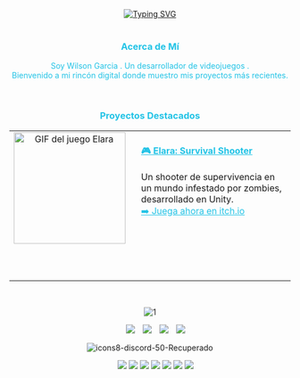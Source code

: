 <div style="text-align: center;">
    <a href="https://git.io/typing-svg">
        <img src="https://readme-typing-svg.demolab.com?font=Fira+Code&pause=1000&width=435&lines=%C2%A1Hola!&center=true&color=22c3e6" alt="Typing SVG"/>
    </a>
</div>


<div align="center" style="color:#22c3e6;">
  <br>
  <h3 style="color:#22c3e6;">Acerca de Mí</h3>
  <p style="color:#22c3e6;">
    Soy Wilson Garcia . Un desarrollador de videojuegos . 
    <br>
    Bienvenido a mi rincón digital donde muestro mis proyectos más recientes.
  </p>
</div>














<div align="center" style="color:#22c3e6;">
  <br>
  <h3>Proyectos Destacados</h3>
  
  <table width="100%" align="center">
    <tr>
      <td width="30%" align="center">
        <a href="https://github.com/garciaw602/Elara">
          <img src="https://raw.githubusercontent.com/garciaw602/Elara/main/57240d56-b4ac-4cd7-9bff-02458eef027d.gif" alt="GIF del juego Elara" width="200" style="margin-bottom: 10px;">
        </a>
      </td>
      <td width="70%" align="left" style="vertical-align: top; padding-left: 20px;">
        <h4><a href="https://github.com/garciaw602/Elara" style="color:#22c3e6;">🎮 Elara: Survival Shooter</a></h4>
        <p>
          Un shooter de supervivencia en un mundo infestado por zombies, desarrollado en Unity.
          <br>
          <a href="https://wilsongarcia.itch.io/elara" style="color:#22c3e6;">➡️ Juega ahora en itch.io</a>
        </p>
      </td>
    </tr>
    <tr>
      <td colspan="2">
        <br>
        </td>
    </tr>
    <tr>
      <td colspan="2">
        <br>
        </td>
    </tr>
    
  </table>
  <br>
</div>



<p align="center">
	<a target='_blank'><img src='https://i.postimg.cc/jqh3CLNx/1.png' border='0' alt='1'/></a>
    <div align="center" class="icons-social" style="margin-left: 10px;">
        <a style="margin-left: 10px;" target="_blank" href="https://www.linkedin.com/in/wilson-garcia-arboleda/">
            <img src="https://img.icons8.com/?size=100&id=447&format=png&color=22C3E6"></a>
        <a style="margin-left: 10px;" target="_blank" href="https://wilsongarcia.itch.io/">
            <img src="https://img.icons8.com/?size=100&id=b9_NzGK1H_Pe&format=png&color=22C3E6"></a>
        <a style="margin-left: 10px;" target="_blank" href="https://drive.google.com/file/d/1r4IyoIIND5E4V9rURQGpyaL_6_PgdU6Y/view?usp=sharing">
            <img src="https://img.icons8.com/?size=100&id=39372&format=png&color=22C3E6"></a>
        <a style="margin-left: 10px;" target="_blank" href="https://discord.com/users/wilon6942">
            <img src="https://img.icons8.com/?size=100&id=gxdxl0oMFoSA&format=png&color=22C3E6"></a>
    </div>
</p>







<p align="center">
	<a target='_blank'><img src='https://i.postimg.cc/brMz1LMb/icons8-discord-50-Recuperado.png' border='0' alt='icons8-discord-50-Recuperado'/></a>
    <div align="center" class="icons-social" style="margin-left: 20px;">
        <a href="#"><img src="https://img.icons8.com/?size=100&id=38240&format=png&color=22C3E6"></a>
	    <a href="#"><img src="https://img.icons8.com/?size=100&id=26029&format=png&color=22C3E6"></a>
	    <a href="#"><img src="https://img.icons8.com/?size=100&id=55205&format=png&color=22C3E6"></a>
	    <a href="#"><img src="https://img.icons8.com/?size=100&id=121601&format=png&color=22C3E6"></a>
	    <a href="#"><img src="https://img.icons8.com/?size=100&id=11113&format=png&color=22C3E6"></a>
	    <a href="#"><img src="https://img.icons8.com/?size=100&id=11566&format=png&color=22C3E6"></a>
	    <a href="#"><img src="https://img.icons8.com/?size=100&id=03aYi0fY0D9X&format=png&color=22C3E6"></a>
    </div>
</p>
